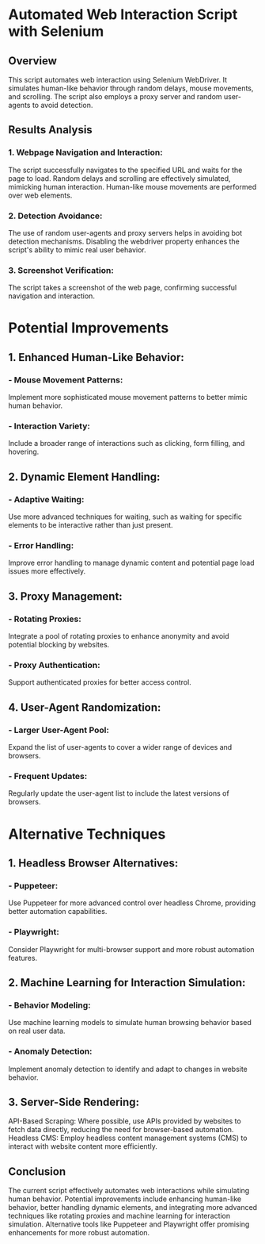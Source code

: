 # Automated Web Interaction Script with Selenium

## Overview
This script automates web interaction using Selenium WebDriver. It simulates human-like behavior through random delays, mouse movements, and scrolling. The script also employs a proxy server and random user-agents to avoid detection.

## Results Analysis
### 1. Webpage Navigation and Interaction:
The script successfully navigates to the specified URL and waits for the page to load.
Random delays and scrolling are effectively simulated, mimicking human interaction.
Human-like mouse movements are performed over web elements.

### 2. Detection Avoidance:
The use of random user-agents and proxy servers helps in avoiding bot detection mechanisms.
Disabling the webdriver property enhances the script's ability to mimic real user behavior.

### 3. Screenshot Verification:
The script takes a screenshot of the web page, confirming successful navigation and interaction.

# Potential Improvements

## 1. Enhanced Human-Like Behavior:
### - Mouse Movement Patterns:
Implement more sophisticated mouse movement patterns to better mimic human behavior.
### - Interaction Variety:
Include a broader range of interactions such as clicking, form filling, and hovering.

## 2. Dynamic Element Handling:
### - Adaptive Waiting:
Use more advanced techniques for waiting, such as waiting for specific elements to be interactive rather than just present.
### - Error Handling:
Improve error handling to manage dynamic content and potential page load issues more effectively.

## 3. Proxy Management:
### - Rotating Proxies:
Integrate a pool of rotating proxies to enhance anonymity and avoid potential blocking by websites.
### - Proxy Authentication:
Support authenticated proxies for better access control.

## 4. User-Agent Randomization:
### - Larger User-Agent Pool:
Expand the list of user-agents to cover a wider range of devices and browsers.
### - Frequent Updates:
Regularly update the user-agent list to include the latest versions of browsers.

# Alternative Techniques
## 1. Headless Browser Alternatives:
### - Puppeteer:
Use Puppeteer for more advanced control over headless Chrome, providing better automation capabilities.
### - Playwright:
Consider Playwright for multi-browser support and more robust automation features.

## 2. Machine Learning for Interaction Simulation:
### - Behavior Modeling:
Use machine learning models to simulate human browsing behavior based on real user data.
### - Anomaly Detection:
Implement anomaly detection to identify and adapt to changes in website behavior.

## 3. Server-Side Rendering:
API-Based Scraping: Where possible, use APIs provided by websites to fetch data directly, reducing the need for browser-based automation.
Headless CMS: Employ headless content management systems (CMS) to interact with website content more efficiently.

## Conclusion
The current script effectively automates web interactions while simulating human behavior. Potential improvements include enhancing human-like behavior, better handling dynamic elements, and integrating more advanced techniques like rotating proxies and machine learning for interaction simulation. Alternative tools like Puppeteer and Playwright offer promising enhancements for more robust automation.

